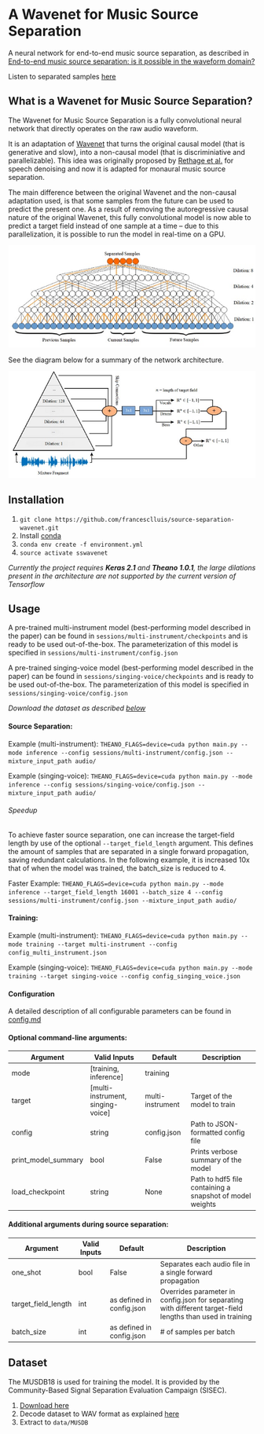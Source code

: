 A Wavenet for Music Source Separation
====

A neural network for end-to-end music source separation, as described in [End-to-end music source separation:
is it possible in the waveform domain?](https://arxiv.org/pdf/1810.12187.pdf)

Listen to separated samples [here](http://jordipons.me/apps/end-to-end-music-source-separation/)

What is a Wavenet for Music Source Separation?
-----

The Wavenet for Music Source Separation is a fully convolutional neural network that directly operates on the raw audio waveform.

It is an adaptation of [Wavenet](https://deepmind.com/blog/wavenet-generative-model-raw-audio/) that turns the original causal model (that is generative and slow), into a non-causal model (that is discriminiative and parallelizable). This idea was originally proposed by [Rethage et al.](https://arxiv.org/abs/1706.07162) for speech denoising and now it is adapted for monaural music source separation.

The main difference between the original Wavenet and the non-causal adaptation used, is that some samples from the future can be used to predict the present one. As a result of removing the autoregressive causal nature of the original Wavenet, this fully convolutional model is now able to predict a target field instead of one sample at a time – due to this parallelization, it is possible to run the model in real-time on a GPU.

<img src="img/wavenet_target_field.jpg">

See the diagram below for a summary of the network architecture.

<img src="img/wavenet_diagram.jpg">

Installation
-----
1. `git clone https://github.com/francesclluis/source-separation-wavenet.git`
2. Install [conda](https://conda.io/docs/user-guide/install/index.html)
3. `conda env create -f environment.yml`
4. `source activate sswavenet`

*Currently the project requires **Keras 2.1** and **Theano 1.0.1**, the large dilations present in the architecture are not supported by the current version of Tensorflow*

Usage
-----

A pre-trained multi-instrument model (best-performing model described in the paper) can be found in `sessions/multi-instrument/checkpoints` and is ready to be used out-of-the-box. The parameterization of this model is specified in `sessions/multi-instrument/config.json`

A pre-trained singing-voice model (best-performing model described in the paper) can be found in `sessions/singing-voice/checkpoints` and is ready to be used out-of-the-box. The parameterization of this model is specified in `sessions/singing-voice/config.json`

*Download the dataset as described [below](https://github.com/francesclluis/source-separation-wavenet#dataset)*

#### Source Separation:

Example (multi-instrument): `THEANO_FLAGS=device=cuda python main.py --mode inference --config sessions/multi-instrument/config.json --mixture_input_path audio/`

Example (singing-voice): `THEANO_FLAGS=device=cuda python main.py --mode inference --config sessions/singing-voice/config.json --mixture_input_path audio/`

###### Speedup
To achieve faster source separation, one can increase the target-field length by use of the optional `--target_field_length` argument. This defines the amount of samples that are separated in a single forward propagation, saving redundant calculations. In the following example, it is increased 10x that of when the model was trained, the batch_size is reduced to 4.

Faster Example: `THEANO_FLAGS=device=cuda python main.py --mode inference --target_field_length 16001 --batch_size 4 --config sessions/multi-instrument/config.json --mixture_input_path audio/`

#### Training:

Example (multi-instrument): `THEANO_FLAGS=device=cuda python main.py --mode training --target multi-instrument --config config_multi_instrument.json`

Example (singing-voice): `THEANO_FLAGS=device=cuda python main.py --mode training --target singing-voice --config config_singing_voice.json`

#### Configuration
A detailed description of all configurable parameters can be found in [config.md](https://github.com/francesclluis/source-separation-wavenet/blob/master/config.md)

#### Optional command-line arguments:
Argument | Valid Inputs | Default | Description
-------- | ---- | ---------- | -----
mode | [training, inference] | training |
target | [multi-instrument, singing-voice] | multi-instrument | Target of the model to train
config | string | config.json | Path to JSON-formatted config file
print_model_summary | bool | False | Prints verbose summary of the model
load_checkpoint | string | None | Path to hdf5 file containing a snapshot of model weights

#### Additional arguments during source separation:
Argument | Valid Inputs | Default | Description
-------- | ------------ | ------- | -----------
one_shot | bool | False | Separates each audio file in a single forward propagation
target_field_length | int | as defined in config.json | Overrides parameter in config.json for separating with different target-field lengths than used in training
batch_size | int | as defined in config.json | # of samples per batch

Dataset
-----

The MUSDB18 is used for training the model. It is provided by the Community-Based Signal Separation Evaluation Campaign (SISEC). 

1. [Download here](https://sigsep.github.io/datasets/musdb.html#download)
2. Decode dataset to WAV format as explained [here](https://github.com/sigsep/sigsep-mus-io)
3. Extract to `data/MUSDB`
